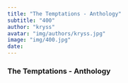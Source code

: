 ```yaml
---
title: "The Temptations - Anthology"
subtitle: "400"
author: "kryss"
avatar: "img/authors/kryss.jpg"
image: "img/400.jpg"
date:
---
```


### The Temptations - Anthology
